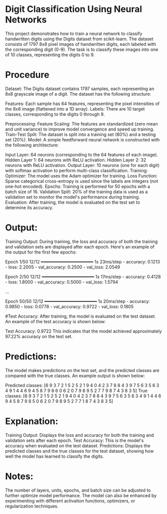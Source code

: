 # Digit Classification Using Neural Networks
This project demonstrates how to train a neural network to classify handwritten digits using the Digits dataset from scikit-learn. The dataset consists of 1797 8x8 pixel images of handwritten digits, each labeled with the corresponding digit (0-9). The task is to classify these images into one of 10 classes, representing the digits 0 to 9.

# Procedure
Dataset:
The Digits dataset contains 1797 samples, each representing an 8x8 grayscale image of a digit. The dataset has the following structure:

Features: Each sample has 64 features, representing the pixel intensities of the 8x8 image (flattened into a 1D array).
Labels: There are 10 target classes, corresponding to the digits 0 through 9.

Preprocessing:
Feature Scaling: The features are standardized (zero mean and unit variance) to improve model convergence and speed up training.
Train-Test Split: The dataset is split into a training set (80%) and a testing set (20%).
Model:
A simple feedforward neural network is constructed with the following architecture:

Input Layer: 64 neurons (corresponding to the 64 features of each image).
Hidden Layer 1: 64 neurons with ReLU activation.
Hidden Layer 2: 32 neurons with ReLU activation.
Output Layer: 10 neurons (one for each digit) with softmax activation to perform multi-class classification.
Training:
Optimizer: The model uses the Adam optimizer for training.
Loss Function: Sparse categorical cross-entropy is used since the labels are integers (not one-hot encoded).
Epochs: Training is performed for 50 epochs with a batch size of 16.
Validation Split: 20% of the training data is used as a validation set to monitor the model's performance during training.
Evaluation:
After training, the model is evaluated on the test set to determine its accuracy.

# Output:
Training Output:
During training, the loss and accuracy of both the training and validation sets are displayed after each epoch. Here's an example of the output for the first few epochs:

Epoch 1/50
12/12 ━━━━━━━━━━━━━━━━━━━━ 1s 23ms/step - accuracy: 0.1213 - loss: 2.2005 - val_accuracy: 0.2500 - val_loss: 2.0549

Epoch 2/50
12/12 ━━━━━━━━━━━━━━━━━━━━ 1s 17ms/step - accuracy: 0.4128 - loss: 1.8000 - val_accuracy: 0.5000 - val_loss: 1.5794

...

Epoch 50/50
12/12 ━━━━━━━━━━━━━━━━━━━━ 1s 20ms/step - accuracy: 0.9850 - loss: 0.0778 - val_accuracy: 0.9722 - val_loss: 0.1805

#Test Accuracy:
After training, the model is evaluated on the test dataset. An example of the test accuracy is shown below:


Test Accuracy: 0.9722
This indicates that the model achieved approximately 97.22% accuracy on the test set.

# Predictions:
The model makes predictions on the test set, and the predicted classes are compared with the true classes. An example output is shown below:

Predicted classes: [6 9 3 7 2 1 5 2 5 2 1 9 4 0 4 2 3 7 8 8 4 3 9 7 5 6 3 5 6 3 4 9 1 4 4 6 9 4 5 8 7 9 8 6 0 6 2 0 7 9 8 9 5 2 7 7 9 8 7 4 3 8 3 5]
True classes: [6 9 3 7 2 1 5 2 5 2 1 9 4 0 4 2 3 7 8 8 4 3 9 7 5 6 3 5 6 3 4 9 1 4 4 6 9 4 5 8 7 9 8 5 0 6 2 0 7 9 8 9 5 2 7 7 1 8 7 4 3 8 3 5]

# Explanation:
Training Output: Displays the loss and accuracy for both the training and validation sets after each epoch.
Test Accuracy: This is the model's accuracy when evaluated on the test dataset.
Predictions: Displays the predicted classes and the true classes for the test dataset, showing how well the model has learned to classify the digits.

# Notes:
The number of layers, units, epochs, and batch size can be adjusted to further optimize model performance.
The model can also be enhanced by experimenting with different activation functions, optimizers, or regularization techniques.
